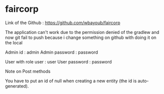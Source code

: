 # faircorp
Link of the Github : https://github.com/wbayoub/faircorp

The application can't work due to the permission denied of the gradlew and now git fail to push because i change something on github with doing it on the local 

Admin id : admin
Admin password : password

User with role user : user
User password : password

Note on Post methods

You have to put an id of null when creating a new entity (the id is auto-generated).
